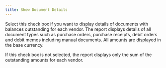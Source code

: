 ```yaml
---
title: Show Document Details
---
```



Select this check box if you want to display details of documents with  balances outstanding for each vendor. The report displays details of all  document types such as purchase orders, purchase receipts, debit orders  and debit memos including manual documents. All amounts are displayed  in the base currency.


If this check box is not selected, the report displays only the sum  of the outstanding amounts for each vendor.
